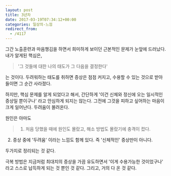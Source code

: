 ```yaml
---
layout: post
title: 3년차
date: 2017-03-19T07:34:12+00:00
categories: 일상의-느낌
redirect_from:
  - /4117
---
```


그간 노출훈련과 마음챙김을 하면서 희미하게 보이던 근본적인 문제가 눈앞에 드러났다. 내가 알게된 핵심은,

> '그 것들에 대한 나의 태도가 그 다음을 결정한다'

는 것이다. 두려워하는 태도를 취하면 증상은 점점 커지고, 수용할 수 있는 것으로 받아들이면 그 순간 사라졌다.

하지만, 핵심 문제를 알게 되었다고 해서, 간단하게 '이건 신체와 정신에 오는 일시적인 증상일 뿐이구나' 라고 안심하게 되지는 않는다. 그전에 그것을 피하고 싶어하는 마음이 크게 일어난다. 두려움이 몰려온다.

원인은 아마도

> 1. 처음 당했을 때에 원인도 몰랐고, 해소 방법도 몰랐기에 충격이 컸다.

2. 증상 중에 '두려움' 이라는 느낌도 함께 있다. 즉 '신체적인' 증상만이 아니다.

두가지로 정리되는 것 같다.

극복 방법은 지금처럼 최대치의 증상을 가끔 유도하면서 '이게 수용가능한 것이었구나' 라고 스스로 납득하게 되는 것 뿐인 것 같다. 그리고, 거의 다 온 것 같다.
